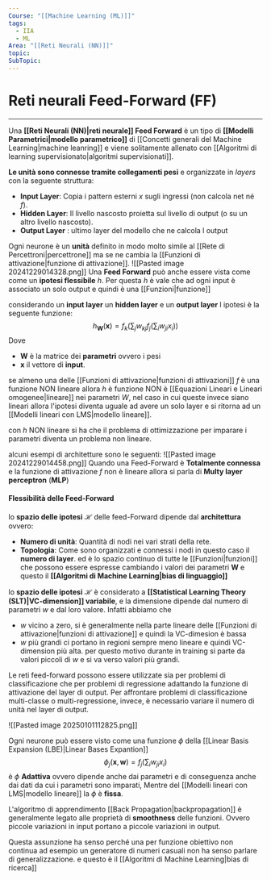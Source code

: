 ```yaml
---
Course: "[[Machine Learning (ML)]]"
tags:
  - IIA
  - ML
Area: "[[Reti Neurali (NN)]]"
topic: 
SubTopic:
---
```

# Reti neurali Feed-Forward (FF)
---
Una __[[Reti Neurali (NN)|reti neurale]] Feed Forward__ è un tipo di __[[Modelli Parametrici|modello parametrico]]__ di [[Concetti generali del Machine Learning|machine leanring]]  e viene solitamente allenato con [[Algoritmi di learning supervisionato|algoritmi supervisionati]].


__Le unità sono connesse tramite collegamenti pesi__ e organizzate in _layers_ con la seguente struttura:
- __Input Layer__: Copia i pattern esterni $x$ sugli ingressi (non calcola $\text{net}$ né $f$).
- __Hidden Layer__: Il livello nascosto proietta sul livello di output (o su un altro livello nascosto).
- __Output Layer__ : ultimo layer del modello che ne calcola l output 

Ogni neurone è un __unità__ definito in modo molto simile al [[Rete di Percettroni|percettrone]] ma se ne cambia la [[Funzioni di attivazione|funzione di attivazione]].
![[Pasted image 20241229014328.png]]
Una __Feed Forward__ può anche essere vista come come un __ipotesi flessibile__ $h$. Per questa $h$ è vale che ad ogni input è associato un solo output e quindi è una [[Funzioni|funzione]] 

considerando un __input layer__ un __hidden layer__ e un __output layer__ l ipotesi è la seguente funzione: $$h_\mathbf{W}(\mathbf{x})=f_k\left(\sum_jw_{kj}f_j\left(\sum_iw_{ji}x_i\right)\right)$$Dove
- $\mathbf{W}$ è la matrice dei __parametri__ ovvero i pesi 
- $\mathbf{x}$ il vettore di __input__.

se almeno una delle [[Funzioni di attivazione|funzioni di attivazioni]] $f$ è una funzione NON lineare allora $h$ è funzione NON è [[Equazioni Lineari e Lineari omogenee|lineare]] nei parametri $W$, nel caso in cui queste invece siano lineari allora l'ipotesi diventa uguale ad avere un solo layer e si ritorna ad un [[Modelli lineari con LMS|modello lineare]].

con $h$ NON lineare si ha che il problema di ottimizzazione per imparare i parametri diventa un problema non lineare.

alcuni esempi di architetture sono le seguenti:
![[Pasted image 20241229014458.png]]
Quando una Feed-Forward è __Totalmente connessa__ e la funzione di attivazione $f$ non è lineare allora si parla di __Multy layer perceptron__ (__MLP__)



#### Flessibilità delle Feed-Forward 

lo __spazio delle ipotesi__ $\mathcal{H}$ delle feed-Forward dipende dal __architettura__ ovvero: 
 - __Numero di unità__: Quantità di nodi nei vari strati della rete.
 - __Topologia__: Come sono organizzati e connessi i nodi in questo caso il __numero di layer__.
ed è lo spazio continuo di tutte le [[Funzioni|funzioni]] che possono essere espresse cambiando i valori dei parametri $\mathbf{W}$ e questo il  __[[Algoritmi di Machine Learning|bias di linguaggio]]__

lo __spazio delle ipotesi__ $\mathcal{H}$ è considerato a __[[Statistical Learning Theory (SLT)|VC-dimension]] variabile__, e la dimensione dipende dal numero di parametri $w$ e dal loro valore. Infatti abbiamo che
- $w$ vicino a zero, si è generalmente nella parte lineare delle [[Funzioni di attivazione|funzioni di attivazione]] e quindi la VC-dimesion è bassa
- $w$ più grandi ci portano in regioni sempre meno lineare e quindi VC-dimension più alta.
 per questo motivo durante in training si parte da valori piccoli di $w$ e si va verso valori più grandi.


Le reti feed-forward possono essere utilizzate sia per problemi di classificazione che per problemi di regressione adattando la funzione di attivazione del layer di output. Per affrontare problemi di classificazione multi-classe o multi-regressione, invece, è necessario variare il numero di unità nel layer di output.

![[Pasted image 20250101112825.png]]

Ogni neurone può essere visto come una funzione  $\phi$ della [[Linear Basis Expansion (LBE)|Linear Bases Expantion]]$$\phi_j(\mathbf{x},\mathbf{w})=f_j\left(\sum_iw_{ji}x_i\right)$$ è $\phi$ __Adattiva__ ovvero dipende anche dai parametri e di conseguenza anche dai dati da cui i parametri sono imparati, Mentre del [[Modelli lineari con LMS|modello lineare]] la $\phi$ è __fissa__.   



L'algoritmo di apprendimento [[Back Propagation|backpropagation]] è generalmente legato alle proprietà di __smoothness__ delle funzioni. Ovvero piccole variazioni in input portano a piccole variazioni in output.

Questa assunzione ha senso perché una per funzione obiettivo non continua ad esempio un generatore di numeri casuali non ha senso parlare di generalizzazione.
e questo è il [[Algoritmi di Machine Learning|bias di ricerca]]